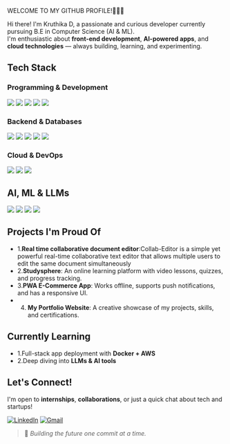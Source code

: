 WELCOME TO MY GITHUB PROFILE!🙋🏼‍♀️

Hi there! I'm Kruthika D, a passionate and curious developer currently pursuing B.E in Computer Science (AI & ML).  
I'm enthusiastic about **front-end development**, **AI-powered apps**, and **cloud technologies** — always building, learning, and experimenting.



## Tech Stack

### Programming & Development
<p align="left">
  <img src="https://img.shields.io/badge/HTML5-E34F26?style=for-the-badge&logo=html5&logoColor=white" />
  <img src="https://img.shields.io/badge/CSS3-1572B6?style=for-the-badge&logo=css3&logoColor=white" />
  <img src="https://img.shields.io/badge/JavaScript-F7DF1E?style=for-the-badge&logo=javascript&logoColor=black" />
  <img src="https://img.shields.io/badge/React-61DAFB?style=for-the-badge&logo=react&logoColor=black" />
  <img src="https://img.shields.io/badge/Python-3776AB?style=for-the-badge&logo=python&logoColor=white" />
</p>

### Backend & Databases
<p align="left">
  <img src="https://img.shields.io/badge/Flask-000000?style=for-the-badge&logo=flask&logoColor=white" />
  <img src="https://img.shields.io/badge/Node.js-339933?style=for-the-badge&logo=nodedotjs&logoColor=white" />
  <img src="https://img.shields.io/badge/Express.js-000000?style=for-the-badge&logo=express&logoColor=white" />
  <img src="https://img.shields.io/badge/MongoDB-4EA94B?style=for-the-badge&logo=mongodb&logoColor=white" />
  <img src="https://img.shields.io/badge/SQL-4479A1?style=for-the-badge&logo=mysql&logoColor=white" />
</p>

### Cloud & DevOps
<p align="left">
  <img src="https://img.shields.io/badge/AWS-232F3E?style=for-the-badge&logo=amazon-aws&logoColor=white" />
  <img src="https://img.shields.io/badge/GitHub%20Actions-2088FF?style=for-the-badge&logo=github-actions&logoColor=white" />
  <img src="https://img.shields.io/badge/Docker-2496ED?style=for-the-badge&logo=docker&logoColor=white" />
</p>


## AI, ML & LLMs
<p align="left">
  <img src="https://img.shields.io/badge/Machine%20Learning-FF6F00?style=for-the-badge&logo=mlflow&logoColor=white" />
  <img src="https://img.shields.io/badge/TensorFlow-FF6F00?style=for-the-badge&logo=tensorflow&logoColor=white" />
  <img src="https://img.shields.io/badge/PyTorch-EE4C2C?style=for-the-badge&logo=pytorch&logoColor=white" />
  <img src="https://img.shields.io/badge/GPT-005571?style=for-the-badge&logo=openai&logoColor=white" />
</p>

## Projects I'm Proud Of
- 1.**Real time collaborative document editor**:Collab-Editor is a simple yet powerful real-time collaborative text editor that allows multiple users to edit the same document simultaneously
- 2.**Studysphere**: An online learning platform with video lessons, quizzes, and progress tracking.
- 3.**PWA E-Commerce App**: Works offline, supports push notifications, and has a responsive UI.
- 4. **My Portfolio Website**: A creative showcase of my projects, skills, and certifications.

## Currently Learning
- 1.Full-stack app deployment with **Docker + AWS**
- 2.Deep diving into **LLMs & AI tools**

## Let's Connect!
I'm open to **internships**, **collaborations**, or just a quick chat about tech and startups!

[![LinkedIn](https://img.shields.io/badge/LinkedIn-0A66C2?style=for-the-badge&logo=linkedin&logoColor=white)](https://www.linkedin.com/in/kruthika-deepak)
[![Gmail](https://img.shields.io/badge/Email-D14836?style=for-the-badge&logo=gmail&logoColor=white)](mailto:kruthika.deepaks@gmail.com)

> 🚀 *Building the future one commit at a time.*
